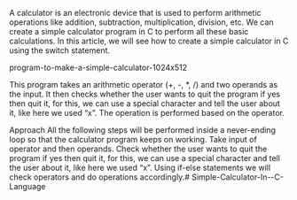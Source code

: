 A calculator is an electronic device that is used to perform arithmetic operations like addition, subtraction, multiplication, division, etc. We can create a simple calculator program in C to perform all these basic calculations. In this article, we will see how to create a simple calculator in C using the switch statement.

program-to-make-a-simple-calculator-1024x512

This program takes an arithmetic operator (+, -, *, /) and two operands as the input. It then checks whether the user wants to quit the program if yes then quit it, for this, we can use a special character and tell the user about it, like here we used “x”. The operation is performed based on the operator.

Approach
All the following steps will be performed inside a never-ending loop so that the calculator program keeps on working.
Take input of operator and then operands.
Check whether the user wants to quit the program if yes then quit it, for this, we can use a special character and tell the user about it, like here we used “x”.
Using if-else statements we will check operators and do operations accordingly.# Simple-Calculator-In--C-Language
